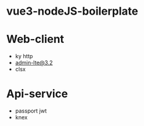 # vue3-nodeJS-boilerplate

# Web-client
- ky http
- admin-lte@3.2
- clsx

# Api-service
- passport jwt
- knex 
